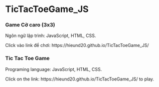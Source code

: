 # TicTacToeGame_JS
<h3>Game Cờ caro (3x3)</h3>
<p>Ngôn ngữ lập trình: JavaScript, HTML, CSS.</p>
<p>Click vào link để chơi: https://hieund20.github.io/TicTacToeGame_JS/ </p>
<h3>Tic Tac Toe Game</h3>
<p>Programing language: JavaScript, HTML, CSS.</p>
<p>Click on the link: https://hieund20.github.io/TicTacToeGame_JS/ to play.</p>
